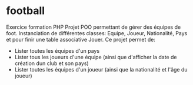 # football
Exercice formation PHP
Projet POO permettant de gérer des équipes de foot.
Instanciation de différentes classes: Equipe, Joueur, Nationalité, Pays et pour finir une table associative Jouer.
Ce projet permet de:
- Lister toutes les équipes d'un pays
- Lister tous les joueurs d'une équipe (ainsi que d'afficher la date de création dun club et son pays)
- Lister toutes les équipes d'un joueur (ainsi que la nationalité et l'âge du joueur)
